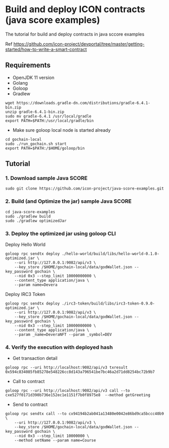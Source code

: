 # Build and deploy ICON contracts (java score examples)
 
The tutorial for build and deploy contracts in java sccore examples
 
Ref https://github.com/icon-project/devportal/tree/master/getting-started/how-to-write-a-smart-contract
 
## Requirements
- OpenJDK 11 version
- Golang
- Goloop
- Gradlew
```
wget https://downloads.gradle-dn.com/distributions/gradle-6.4.1-bin.zip
unzip gradle-6.4.1-bin.zip
sudo mv gradle-6.4.1 /usr/local/gradle
export PATH=$PATH:/usr/local/gradle/bin
```
- Make sure goloop local node is started already
```
cd gochain-local
sudo ./run_gochain.sh start
export PATH=$PATH:/$HOME/goloop/bin
```

 
## Tutorial
 
### 1. Download sample Java SCORE
```
sudo git clone https://github.com/icon-project/java-score-examples.git
```
 
### 2. Build (and Optimize the jar) sample Java SCORE
```
cd java-score-examples
sudo ./gradlew build
sudo ./gradlew optimizedJar
```
 
### 3. Deploy the optimized jar using goloop CLI

Deploy Hello World
```
goloop rpc sendtx deploy ./hello-world/build/libs/hello-world-0.1.0-optimized.jar \
    --uri http://127.0.0.1:9082/api/v3 \
    --key_store /$HOME/gochain-local/data/godWallet.json --key_password gochain \
    --nid 0x3 --step_limit 10000000000 \
    --content_type application/java \
    --param name=Devera
```


Deploy IRC3 Token
```
goloop rpc sendtx deploy ./irc3-token/build/libs/irc3-token-0.9.0-optimized.jar \
    --uri http://127.0.0.1:9082/api/v3 \
    --key_store /$HOME/gochain-local/data/godWallet.json --key_password gochain \
    --nid 0x3 --step_limit 10000000000 \
    --content_type application/java \
    --param _name=DeveraNFT --param _symbol=DEV
```
 
###  4. Verify the execution with deployed hash
- Get transaction detail
```
goloop rpc --uri http://localhost:9082/api/v3 txresult 0x594c834085fb85278e548226cc8d143a796541be7bc46a2d71dd8254bc72b9b7
```

- Call to contract
```
goloop rpc --uri http://localhost:9082/api/v3 call --to cxe527f0171d390b736e152ec1e1151f7b0f8975e8  --method getGreeting
```

- Send to contract
```
goloop rpc sendtx call --to cx94194b2ab041a13480e0042e86bd9ca5bccc40b9 \
    --uri http://127.0.0.1:9082/api/v3 \
    --key_store /$HOME/gochain-local/data/godWallet.json --key_password gochain \
    --nid 0x3 --step_limit 10000000 \
    --method setName --param name=Course
```
